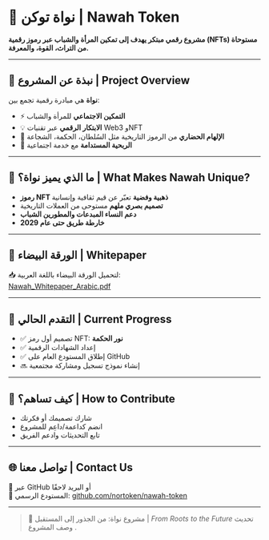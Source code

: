 

# 🌱 نواة توكن | Nawah Token

**مشروع رقمي مبتكر يهدف إلى تمكين المرأة والشباب عبر رموز رقمية (NFTs) مستوحاة من التراث، القوة، والمعرفة.**

---

## 📌 نبذة عن المشروع | Project Overview

**نواة** هي مبادرة رقمية تجمع بين:
- ⚡ **التمكين الاجتماعي** للمرأة والشباب
- 💡 **الابتكار الرقمي** عبر تقنيات Web3 وNFT
- 🏺 **الإلهام الحضاري** من الرموز التاريخية مثل السُلطان، الحكمة، الشجاعة
- 🎯 **الربحية المستدامة** مع خدمة اجتماعية

---

## 🎨 ما الذي يميز نواة؟ | What Makes Nawah Unique?

- **رموز NFT ذهبية وفضية** تعبّر عن قيم ثقافية وإنسانية
- **تصميم بصري ملهم** مستوحى من العملات التاريخية
- **دعم النساء المبدعات والمطورين الشباب**
- **خارطة طريق حتى عام 2029**

---

## 📄 الورقة البيضاء | Whitepaper

📥 لتحميل الورقة البيضاء باللغة العربية:  
[Nawah_Whitepaper_Arabic.pdf](./Nawah_Whitepaper_Arabic.pdf)

---

## 🔧 التقدم الحالي | Current Progress

- ✅ تصميم أول رمز NFT: **نور الحكمة**
- ✅ إعداد الشهادات الرقمية
- ✅ إطلاق المستودع العام على GitHub
- 🔜 إنشاء نموذج تسجيل ومشاركة مجتمعية

---

## 🤝 كيف تساهم؟ | How to Contribute

- شارك تصميمك أو فكرتك
- انضم كداعمة/داعِم للمشروع
- تابع التحديثات وادعم الفريق

---

## 🌐 تواصل معنا | Contact Us

📧 عبر GitHub أو البريد لاحقًا  
📍 المستودع الرسمي: [github.com/nortoken/nawah-token](https://github.com/nortoken)

---

> 🚀 مشروع نواة: من الجذور إلى المستقبل | *From Roots to the Future*
تحديث وصف المشروع .
